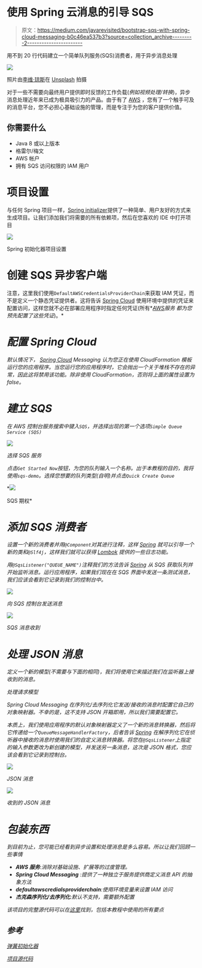 # 使用 Spring 云消息的引导 SQS

> 原文：<https://medium.com/javarevisited/bootstrap-sqs-with-spring-cloud-messaging-b0c46ea537b3?source=collection_archive---------2----------------------->

用不到 20 行代码建立一个简单队列服务(SQS)消费者，用于异步消息处理

![](img/989222758b043683d49b270850699772.png)

照片由[李维·琼斯](https://unsplash.com/@levidjones)在 [Unsplash](http://www.unsplash.com) 拍摄

对于一些不需要向最终用户提供即时反馈的工作负载(*例如视频处理/转换*)，异步消息处理近年来已成为极具吸引力的产品。由于有了 [AWS](/javarevisited/top-10-courses-to-learn-amazon-web-services-aws-cloud-in-2020-best-and-free-317f10d7c21d) ，您有了一个触手可及的消息平台，您不必担心基础设施的管理，而是专注于为您的客户提供价值。

## 你需要什么

*   Java 8 或以上版本
*   格雷尔/梅文
*   AWS 帐户
*   拥有 SQS 访问权限的 IAM 用户

# 项目设置

与任何 Spring 项目一样，[Spring initializer](http://start.spring.io)提供了一种简单、用户友好的方式来生成项目。让我们添加我们将需要的所有依赖项，然后在您喜欢的 IDE 中打开项目

[![](img/52a97d9a1e6c466a57fecaa05e3dd0d2.png)](https://dev.to/javinpaul/5-best-courses-to-learn-intellij-idea-for-java-developers-5e6n)

Spring 初始化器项目设置

# 创建 SQS 异步客户端

注意，这里我们使用`DefaultAWSCredentialsProviderChain`来获取 IAM 凭证，而不是定义一个静态凭证提供者。这将告诉 [Spring Cloud](/javarevisited/5-best-courses-to-learn-spring-cloud-and-microservices-1ddea1af7012) 使用环境中提供的凭证来配置访问，这样您就不必在部署应用程序时指定任何凭证(所有*[*AWS*](/javarevisited/top-10-courses-to-learn-amazon-web-services-aws-cloud-in-2020-best-and-free-317f10d7c21d)*服务* *都为您预先配置了这些凭证*)。*

# *配置 Spring Cloud*

*默认情况下， [Spring Cloud](/hackernoon/top-5-spring-boot-and-spring-cloud-books-for-java-developers-75df155dcedc) Messaging 认为您正在使用 CloudFormation 模板运行您的应用程序。当您运行您的应用程序时，它会抛出一个关于堆栈不存在的异常，因此这将禁用该功能。除非使用 CloudFormation，否则将上面的属性设置为 false。*

# *建立 SQS*

*在 AWS 控制台服务搜索中键入`SQS`，并选择出现的第一个选项`Simple Queue Service (SQS)`*

*![](img/c22b42149311849f8b93ff5693965219.png)*

*选择 SQS 服务*

*点击`Get Started Now`按钮，为您的队列输入一个名称。出于本教程的目的，我将使用`sqs-demo`。选择您想要的队列类型(*自明*)并点击`Quick Create Queue`*

*[![](img/5aaf8da8864c58e24a2a63a2876da805.png)](https://javarevisited.blogspot.com/2019/08/how-to-crack-aws-certified-solution-architect-exam.html)

SQS 期权* 

# *添加 SQS 消费者*

*设置一个新的消费者并用`@Component`对其进行注释，这样 [Spring](/javarevisited/top-10-free-courses-to-learn-spring-framework-for-java-developers-639db9348d25) 就可以引导一个新的类和`@Slf4j`，这样我们就可以获得 [Lombok](https://javarevisited.blogspot.com/2018/01/top-20-libraries-and-apis-for-java-programmers.html) 提供的一些日志功能。*

*用`@SqsListener("QUEUE_NAME")`注释我们的方法告诉 [Spring](/javarevisited/top-5-books-and-courses-to-learn-restful-web-services-in-java-using-spring-mvc-and-spring-boot-79ec4b351d12) 从 SQS 获取队列并开始监听消息。运行应用程序，如果我们现在在 SQS 界面中发送一条测试消息，我们应该会看到它记录到我们的控制台中。*

*![](img/45f10f3cd25f48f89a494090354c9dbf.png)*

*向 SQS 控制台发送消息*

*![](img/d74820334f9dfe96ef6783fa44c673b5.png)*

*SQS 消息收到*

# *处理 JSON 消息*

*定义一个新的模型(*不需要与下面的*相同)，我们将使用它来描述我们在监听器上接收到的消息。*

*处理请求模型*

*Spring Cloud Messaging 在序列化/去序列化它发送/接收的消息时配置它自己的对象映射器。不幸的是，这不支持 JSON 开箱即用，所以我们需要配置它。*

*本质上，我们使用应用程序的默认对象映射器定义了一个新的消息转换器，然后将它传递给一个`QueueMessageHandlerFactory`，后者告诉 [Spring](/javarevisited/5-advanced-spring-framework-books-experienced-java-developers-should-read-in-2020-best-of-lot-2a786fc5ad31) 在解序列化它在侦听器中接收的消息时使用我们的自定义消息转换器。将您在`@SqsListener`上指定的输入参数更改为新创建的模型，并发送另一条消息，这次是 JSON 格式，您应该会看到它记录到控制台。*

*![](img/c1a7cd49902b7c87554d8c055626cd4a.png)*

*JSON 消息*

*![](img/eb0567a8de2b5702b3adb12a88953c16.png)*

*收到的 JSON 消息*

# *包装东西*

*到目前为止，您可能已经看到异步设置和处理消息是多么容易。所以让我们回顾一些事情*

*   ***AWS 服务**:消除对基础设施、扩展等的过度管理。*
*   ***Spring Cloud Messaging** :提供了一种独立于服务提供商定义消息 API 的抽象方法*
*   ***defaultawscredialsproviderchain**:使用环境变量来设置 IAM 访问*
*   ***杰克森序列化/去序列化**:默认不支持，需要额外配置*

*该项目的完整源代码可以在[这里](https://github.com/Startup-Chronicles/sqs-demo)找到，包括本教程中使用的所有要点*

## *参考*

*[弹簧初始化器](http://www.start.spring.io)*

*[项目源代码](https://github.com/Startup-Chronicles/sqs-demo)*
